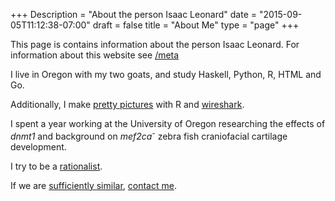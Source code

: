 +++
Description = "About the person Isaac Leonard"
date = "2015-09-05T11:12:38-07:00"
draft = false
title = "About Me"
type = "page"
+++

This page is contains information about the person Isaac Leonard.
For information about this website see [/meta](/meta)

I live in Oregon with my two goats, and study Haskell, Python, R, HTML and Go.

Additionally, I make [pretty pictures](https://github.com/is8ac/network-gen)
with R and [wireshark](https://www.wireshark.org/).

I spent a year working at the University of Oregon researching the effects
of *dnmt1* and background on *mef2ca<sup>-</sup>* zebra fish craniofacial cartilage development.

I try to be a <a href="http://lesswrong.com/">rationalist</a>.

If we are
[sufficiently  similar](http://lesswrong.com/lw/tn/the_true_prisoners_dilemma/),
[contact me](/contact).
